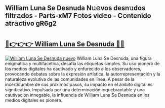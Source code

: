 ## William Luna Se Desnuda N𝚞𝚎vos desn𝚞dos filtr𝚊dos - Parts-xM7 F𝚘tos vid𝚎o - C𝚘ntenido atr𝚊ctivo gR6g2

# <h2><a href="http://mbc7m9.tromn.icu/?c=William+Luna+Se+Desnuda">🔗👉👉👉 William Luna Se Desnuda 🔗🔗</a></h2>

[![William Luna Se Desnuda nuevo](https://i.imgur.com/pEAQMta.gif)](http://mbc7m9.tromn.icu/?c=William+Luna+Se+Desnuda)
William Luna Se Desnuda, una figura enigmática y multifacética, desafía las etiquetas simples. Su uso pionero de los medios digitales ha cautivado y enfurecido a los observadores, provocando debates sobre la expresión artística, la autorrepresentación y la naturaleza evolutiva de las comunidades en línea. A pesar de la incertidumbre de sus próximos pasos, su impacto en el ámbito digital es significativo. Impulsada por una determinación inquebrantable y una cautivación innegable, la influencia de William Luna Se Desnuda en los medios digitales es pionera.
